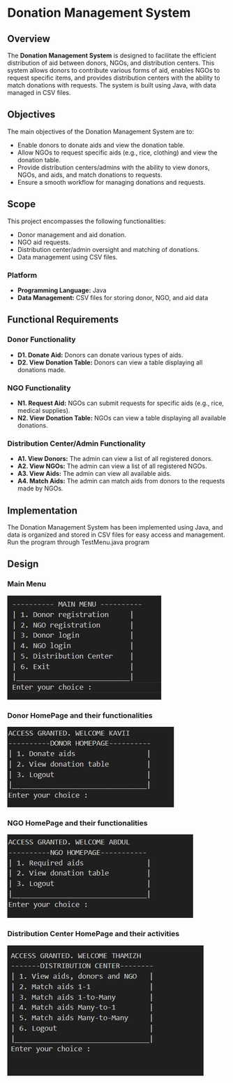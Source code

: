 # Donation Management System

## Overview

The **Donation Management System** is designed to facilitate the efficient distribution of aid between donors, NGOs, and distribution centers. This system allows donors to contribute various forms of aid, enables NGOs to request specific items, and provides distribution centers with the ability to match donations with requests. The system is built using Java, with data managed in CSV files.

## Objectives

The main objectives of the Donation Management System are to:

- Enable donors to donate aids and view the donation table.
- Allow NGOs to request specific aids (e.g., rice, clothing) and view the donation table.
- Provide distribution centers/admins with the ability to view donors, NGOs, and aids, and match donations to requests.
- Ensure a smooth workflow for managing donations and requests.

## Scope

This project encompasses the following functionalities:

- Donor management and aid donation.
- NGO aid requests.
- Distribution center/admin oversight and matching of donations.
- Data management using CSV files.

### Platform

- **Programming Language:** Java
- **Data Management:** CSV files for storing donor, NGO, and aid data

## Functional Requirements

### Donor Functionality

- **D1. Donate Aid:** Donors can donate various types of aids.
- **D2. View Donation Table:** Donors can view a table displaying all donations made.

### NGO Functionality

- **N1. Request Aid:** NGOs can submit requests for specific aids (e.g., rice, medical supplies).
- **N2. View Donation Table:** NGOs can view a table displaying all available donations.

### Distribution Center/Admin Functionality

- **A1. View Donors:** The admin can view a list of all registered donors.
- **A2. View NGOs:** The admin can view a list of all registered NGOs.
- **A3. View Aids:** The admin can view all available aids.
- **A4. Match Aids:** The admin can match aids from donors to the requests made by NGOs.

## Implementation

The Donation Management System has been implemented using Java, and data is organized and stored in CSV files for easy access and management.
Run the program through TestMenu.java program


## Design

### Main Menu

![alt text](Screenshots/image.png)



### Donor HomePage and their functionalities

![alt text](Screenshots/image-1.png)



### NGO HomePage and their functionalities

![alt text](Screenshots/image-2.png)



### Distribution Center HomePage and their activities

![alt text](Screenshots/image-3.png)